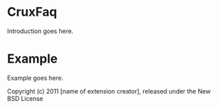 CruxFaq
=======

Introduction goes here.


Example
=======

Example goes here.


Copyright (c) 2011 [name of extension creator], released under the New BSD License
